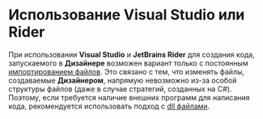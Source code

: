 # Использование Visual Studio или Rider

При использовании **Visual Studio** и **JetBrains Rider** для создания кода, запускаемого в **Дизайнере** возможен вариант только с постоянным [импортированием файлов](../../export_import/import.md). Это связано с тем, что изменять файлы, создаваемые **Дизайнером**, напрямую невозможно из-за особой структуры файлов (даже в случае стратегий, созданных на C#). Поэтому, если требуется наличие внешних программ для написания кода, рекомендуется использовать подход с [dll файлами](../using_dll.md).